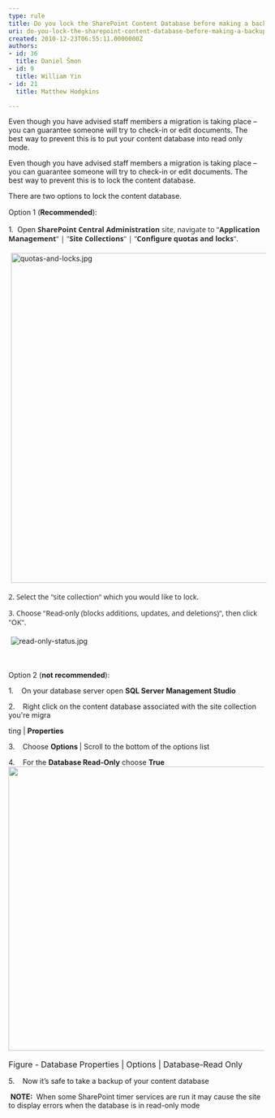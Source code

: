 ```yaml
---
type: rule
title: Do you lock the SharePoint Content Database before making a backup?
uri: do-you-lock-the-sharepoint-content-database-before-making-a-backup
created: 2010-12-23T06:55:11.0000000Z
authors:
- id: 36
  title: Daniel Šmon
- id: 9
  title: William Yin
- id: 21
  title: Matthew Hodgkins

---
```




<span class='intro'> Even though you have advised staff members a migration is taking place – you can guarantee someone will try to check-in or edit documents. The best way to prevent this is to put your content database into read only mode.&#160;
 </span>

<p>Even though you have advised staff members a migration is taking place – you can guarantee someone will try to check-in or edit documents. The best way to prevent this is to lock the&#160;content database.</p><p>There are two options to lock the content database.</p><p><span style="line-height&#58;20.7999992370605px;">Option 1 (<strong>Recommended</strong>)&#58;</span> <br></p><p>1. &#160;Open&#160;<span style="color&#58;#2a2a2a;font-family&#58;'segoe ui', 'lucida grande', verdana, arial, helvetica, sans-serif;line-height&#58;18px;"><strong>SharePoint Central Administration</strong> site, navigate&#160;to &quot;<strong style="color&#58;#2a2a2a;font-family&#58;'segoe ui', 'lucida grande', verdana, arial, helvetica, sans-serif;line-height&#58;18px;">Application Management</strong>&quot; |&#160;&quot;<strong style="color&#58;#2a2a2a;font-family&#58;'segoe ui', 'lucida grande', verdana, arial, helvetica, sans-serif;line-height&#58;18px;">Site Collections</strong><span style="color&#58;#2a2a2a;font-family&#58;'segoe ui', 'lucida grande', verdana, arial, helvetica, sans-serif;line-height&#58;18px;">&quot; | &quot;<span style="color&#58;#2a2a2a;font-family&#58;'segoe ui', 'lucida grande', verdana, arial, helvetica, sans-serif;line-height&#58;18px;"><strong>Configure quotas and locks</strong>&quot;.</span></span></span></p><dl class="ssw15-rteElement-ImageArea"><img src="/PublishingImages/quotas-and-locks.jpg" alt="quotas-and-locks.jpg" style="margin&#58;5px;width&#58;650px;" /><br></dl><p><span style="color&#58;#2a2a2a;font-family&#58;'segoe ui', 'lucida grande', verdana, arial, helvetica, sans-serif;line-height&#58;18px;"><span style="color&#58;#2a2a2a;font-family&#58;'segoe ui', 'lucida grande', verdana, arial, helvetica, sans-serif;line-height&#58;18px;"><span style="color&#58;#2a2a2a;font-family&#58;'segoe ui', 'lucida grande', verdana, arial, helvetica, sans-serif;line-height&#58;18px;">2. Select the &quot;site collection&quot; which you would like to lock.</span></span></span></p><p><span style="color&#58;#2a2a2a;font-family&#58;'segoe ui', 'lucida grande', verdana, arial, helvetica, sans-serif;line-height&#58;18px;"><span style="color&#58;#2a2a2a;font-family&#58;'segoe ui', 'lucida grande', verdana, arial, helvetica, sans-serif;line-height&#58;18px;"><span style="color&#58;#2a2a2a;font-family&#58;'segoe ui', 'lucida grande', verdana, arial, helvetica, sans-serif;line-height&#58;18px;">3. Choose &quot;Read-only (blocks additions, updates, and deletions)&quot;, then click &quot;OK&quot;.</span></span></span></p><dl class="ssw15-rteElement-ImageArea"><img src="/PublishingImages/read-only-status.jpg" alt="read-only-status.jpg" style="margin&#58;5px;" /></dl><dl class="ssw15-rteElement-ImageArea"><br></dl><p>Option 2 (<strong>not recommended</strong>)&#58;</p><p>1.&#160;&#160;&#160; On your database server open <b>SQL Server Management Studio</b></p><p>2.&#160;&#160;&#160; Right click on the content database associated with the site collection you're migra</p><p>ting | <b>Properties</b></p><p>3.&#160;&#160;&#160; Choose <b>Options </b>| Scroll to the bottom of the options list</p><p>4.&#160;&#160;&#160; For the <b>Database Read-Only</b> choose <b>True<img src="/PublishingImages/LocLSQLDB.jpg" alt="" style="width&#58;560px;" /></b><b><br> </b></p><p> 
   <font class="ms-rteCustom-FigureNormal" size="+0">Figure - Database Properties | Options | Database-Read Only</font></p><p>5.&#160;&#160;&#160; Now it’s safe to take a backup of your content database</p><p>&#160;<b>NOTE&#58; </b>&#160;When some SharePoint timer services are run it may cause the site to display errors when the database is in read-only mode</p>



